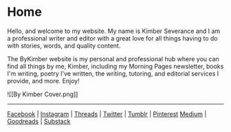 # Home
Hello, and welcome to my website. My name is Kimber Severance and I am a professional writer and editor with a great love for all things having to do with stories, words, and quality content.

The ByKimber website is my personal and professional hub where you can find all things by me, Kimber, including my Morning Pages newsletter, books I'm writing, poetry I've written, the writing, tutoring, and editorial services I provide, and more. Enjoy! 

![[By Kimber Cover.png]]

***
[Facebook](https://www.facebook.com/bykimberseverance) | [Instagram](https://www.instagram.com/bykimberseverance/) | [Threads](https://www.threads.net/@bykimberseverance) | [Twitter](https://twitter.com/SeveranceKimber) | [Tumblr](https://bykimber.tumblr.com/) | [Pinterest](https://www.pinterest.com/bykimberseverance)
[Medium](http://www.medium.com/@kimberseverance) | [Goodreads](https://www.goodreads.com/kimberseverance) | [Substack](https://substack.com/@kimberseverance)
